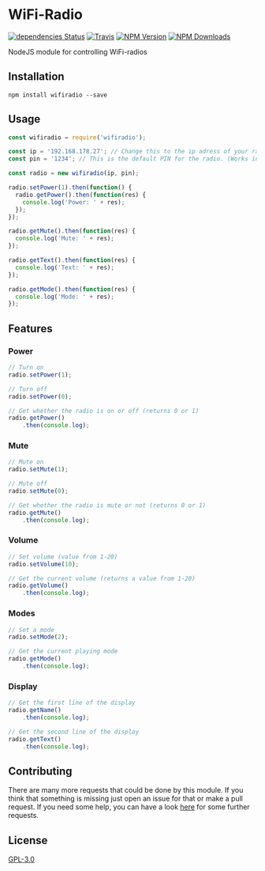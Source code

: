 # WiFi-Radio

[![dependencies Status](https://david-dm.org/ent8r/wifiradio/status.svg)](https://david-dm.org/ent8r/wifiradio) [![Travis](https://travis-ci.org/ENT8R/wifiradio.svg?branch=master)](https://travis-ci.org/ENT8R/wifiradio) [![NPM Version](http://img.shields.io/npm/v/wifiradio.svg)](https://www.npmjs.org/package/wifiradio) [![NPM Downloads](https://img.shields.io/npm/dm/wifiradio.svg)](https://www.npmjs.org/package/wifiradio)

NodeJS module for controlling WiFi-radios

## Installation

```
npm install wifiradio --save
```

## Usage

```javascript
const wifiradio = require('wifiradio');

const ip = '192.168.178.27'; // Change this to the ip adress of your radio
const pin = '1234'; // This is the default PIN for the radio. (Works in most cases)

const radio = new wifiradio(ip, pin);

radio.setPower(1).then(function() {
  radio.getPower().then(function(res) {
    console.log('Power: ' + res);
  });
});

radio.getMute().then(function(res) {
  console.log('Mute: ' + res);
});

radio.getText().then(function(res) {
  console.log('Text: ' + res);
});

radio.getMode().then(function(res) {
  console.log('Mode: ' + res);
});
```

## Features

### Power

```javascript
// Turn on
radio.setPower(1);

// Turn off
radio.setPower(0);

// Get whether the radio is on or off (returns 0 or 1)
radio.getPower()
    .then(console.log);
```

### Mute

```javascript
// Mute on
radio.setMute(1);

// Mute off
radio.setMute(0);

// Get whether the radio is mute or not (returns 0 or 1)
radio.getMute()
    .then(console.log);
```

### Volume

```javascript
// Set volume (value from 1-20)
radio.setVolume(10);

// Get the current volume (returns a value from 1-20)
radio.getVolume()
    .then(console.log);
```

### Modes

```javascript
// Set a mode
radio.setMode(2);

// Get the current playing mode
radio.getMode()
    .then(console.log);
```

### Display

```javascript
// Get the first line of the display
radio.getName()
    .then(console.log);

// Get the second line of the display
radio.getText()
    .then(console.log);
```

## Contributing

There are many more requests that could be done by this module. If you think that something is missing just open an issue for that or make a pull request. If you need some help, you can have a look [here](https://github.com/flammy/fsapi/blob/master/FSAPI.md) for some further requests.

## License

[GPL-3.0](https://github.com/ENT8R/wifiradio/blob/master/LICENSE)
